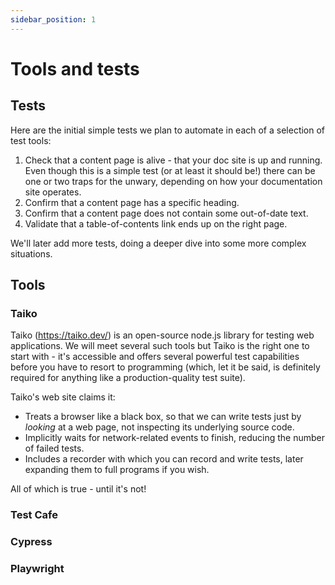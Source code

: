```yaml
---
sidebar_position: 1
---
```


# Tools and tests

## Tests
Here are the initial simple tests we plan to automate in each of a selection of test tools:

1. Check that a content page is alive - that your doc site is up and running. Even though this is a simple test (or at least it should be!) there can be one or two traps for the unwary, depending on how your documentation site operates.
2. Confirm that a content page has a specific heading.
3. Confirm that a content page does not contain some out-of-date text.
4. Validate that a table-of-contents link ends up on the right page.

We'll later add more tests, doing a deeper dive into some more complex situations.

## Tools

### Taiko

Taiko (https://taiko.dev/) is an open-source node.js library for testing web applications. We will meet several such tools but Taiko is the right one to start with - it's accessible and offers several powerful test capabilities before you have to resort to programming (which, let it be said, is definitely required for anything like a production-quality test suite).

Taiko's web site claims it:

* Treats a browser like a black box, so that we can write tests just by *looking* at a web page, not inspecting its underlying source code.
* Implicitly waits for network-related events to finish, reducing the number of failed tests.
* Includes a recorder with which you can record and write tests, later expanding them to full programs if you wish.

All of which is true - until it's not!

### Test Cafe

### Cypress

### Playwright



